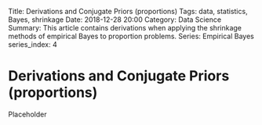 Title: Derivations and Conjugate Priors (proportions)
Tags: data, statistics, Bayes, shrinkage
Date: 2018-12-28 20:00
Category: Data Science
Summary: This article contains derivations when applying the shrinkage methods of empirical Bayes to proportion problems.
Series: Empirical Bayes
series_index: 4

# Derivations and Conjugate Priors (proportions)

Placeholder
